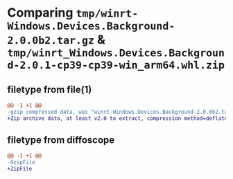 # Comparing `tmp/winrt-Windows.Devices.Background-2.0.0b2.tar.gz` & `tmp/winrt_Windows.Devices.Background-2.0.1-cp39-cp39-win_arm64.whl.zip`

## filetype from file(1)

```diff
@@ -1 +1 @@
-gzip compressed data, was "winrt-Windows.Devices.Background-2.0.0b2.tar", last modified: Sat Dec  2 18:20:59 2023, max compression
+Zip archive data, at least v2.0 to extract, compression method=deflate
```

## filetype from diffoscope

```diff
@@ -1 +1 @@
-GzipFile
+ZipFile
```

